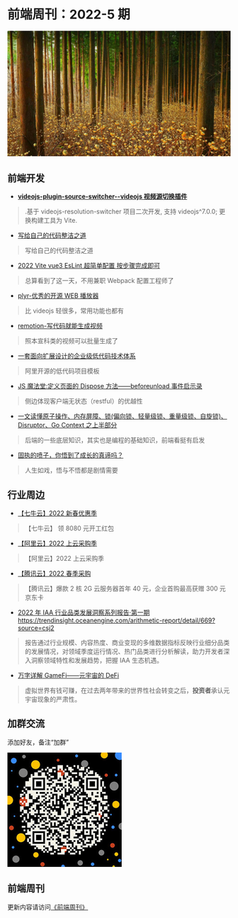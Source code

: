 # 前端周刊：2022-5 期

[![](../img/bing/20220413.jpg?imageMogr2/thumbnail/960x)](https://cn.bing.com/search?q=结香花)

## 前端开发

- [**videojs-plugin-source-switcher--videojs 视频源切换插件**](https://github.com/tower1229/videojs-plugin-source-switcher)

> .基于 videojs-resolution-switcher 项目二次开发, 支持 videojs^7.0.0; 更换构建工具为 Vite.

- [写给自己的代码整洁之道](https://pengfeixc.com/blogs/developer-handbook/clean-code)

> 写给自己的代码整洁之道

- [2022 Vite vue3 EsLint 超简单配置 按步骤完成即可](https://www.jianshu.com/p/4b94540dd998)

> 总算看到了这一天，不用兼职 Webpack 配置工程师了

- [plyr-优秀的开源 WEB 播放器](https://github.com/sampotts/plyr)

> 比 videojs 轻很多，常用功能也都有

- [remotion-写代码就能生成视频](https://github.com/remotion-dev/remotion)

> 照本宣科类的视频可以批量生成了

- [一套面向扩展设计的企业级低代码技术体系](https://github.com/alibaba/lowcode-engine)

> 阿里开源的低代码项目模板

- [JS 魔法堂:定义页面的 Dispose 方法——beforeunload 事件启示录](https://www.cnblogs.com/fsjohnhuang/p/5647649.html)

> 侧边体现客户端无状态（restful）的优越性

- [一文读懂原子操作、内存屏障、锁(偏向锁、轻量级锁、重量级锁、自旋锁)、Disruptor、Go Context 之上半部分](https://www.cnblogs.com/dojo-lzz/p/16183006.html)

> 后端的一些底层知识，其实也是编程的基础知识，前端看挺有启发

- [固执的喷子，你悟到了成长的真谛吗？](https://mp.weixin.qq.com/s/XTJmVhnnDBQL3R4cr91vJA)

> 人生如戏，悟与不悟都是剧情需要

## 行业周边

- [【七牛云】2022 新春优惠季](https://s.qiniu.com/mIzQNn)

> 【七牛云】 领 8080 元开工红包

- [【阿里云】2022 上云采购季](https://www.aliyun.com/minisite/goods?taskPkg=2022cgj&pkgSid=290788&userCode=y31qmczl)

> 【阿里云】2022 上云采购季

- [【腾讯云】2022 春季采购](https://curl.qcloud.com/qBTP1dai)

> 【腾讯云】爆款 2 核 2G 云服务器首年 40 元，企业首购最高获赠 300 元京东卡

- [2022 年 IAA 行业品类发展洞察系列报告·第一期]()https://trendinsight.oceanengine.com/arithmetic-report/detail/669?source=csj2

> 报告通过行业规模、内容热度、商业变现的多维数据指标反映行业细分品类的发展情况，对领域季度运行情况、热门品类进行分析解读，助力开发者深入洞察领域特性和发展趋势，把握 IAA 生态机遇。

- [万字详解 GameFi——元宇宙的 DeFi](https://mp.weixin.qq.com/s/eXRBcqIsfHyLmOeNoAVuAw)

> 虚拟世界有钱可赚，在过去两年带来的世界性社会转变之后，**投资者**承认元宇宙现象的严肃性。

## 加群交流

添加好友，备注“加群”

![refned_x](../img/a/refined-x.jpg)

## 前端周刊

更新内容请访问[《前端周刊》](https://frontend-weekly.com/)
